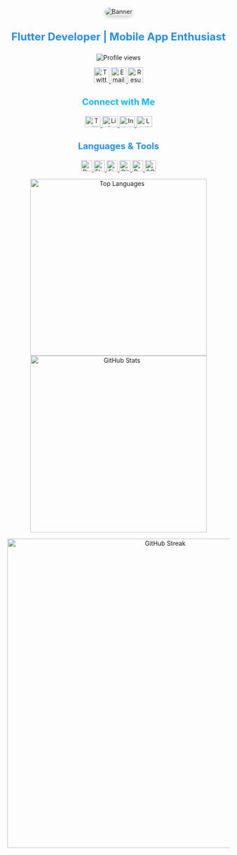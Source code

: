 <!-- Banner Image -->
<p align="center">
  <img src="https://via.placeholder.com/800x150/000000/00bfff?text=Welcome+to+Najeeb's+Profile&font=Source+Sans+Pro" alt="Banner" style="border-radius: 10px; box-shadow: 0 4px 8px rgba(0,0,0,0.2);" />
</p>

<!-- Intro Section -->
<h3 align="center" style="color:#1e90ff; font-size: 24px;">Flutter Developer | Mobile App Enthusiast</h3>

<!-- Profile Views and Twitter Follow -->
<p align="center">
  <img src="https://komarev.com/ghpvc/?username=najeebnaju512&label=Profile%20views&color=1e90ff&style=flat" alt="Profile views" />
</p>

<!-- Social Icons: Twitter, Email, Resume -->
<p align="center">
  <a href="https://twitter.com/najeebnaju512" target="_blank">
    <img src="https://raw.githubusercontent.com/rahuldkjain/github-profile-readme-generator/master/src/images/icons/Social/twitter.svg" alt="Twitter" height="35" width="35" />
  </a>
  <a href="mailto:najeebnaju512@gmail.com" target="_blank">
    <img src="https://img.icons8.com/fluency/48/000000/email.png" alt="Email" height="35" width="35" />
  </a>
  <a href="https://drive.google.com/file/d/1oG1tXrj1Mct4_RQxjhygn3KDtUwlSjE2/view" target="_blank">
    <img src="https://img.icons8.com/fluency/48/000000/resume.png" alt="Resume" height="35" width="35" />
  </a>
</p>

<!-- Connect with Me Section -->
<h3 align="center" style="color:#00bfff; font-size: 20px;">Connect with Me</h3>
<p align="center">
  <a href="https://twitter.com/najeebnaju512" target="blank">
    <img src="https://raw.githubusercontent.com/rahuldkjain/github-profile-readme-generator/master/src/images/icons/Social/twitter.svg" alt="Twitter" height="25" width="35" />
  </a>
  <a href="https://linkedin.com/in/muhammednajeebay" target="blank">
    <img src="https://raw.githubusercontent.com/rahuldkjain/github-profile-readme-generator/master/src/images/icons/Social/linked-in-alt.svg" alt="LinkedIn" height="25" width="35" />
  </a>
  <a href="https://instagram.com/am_neji" target="blank">
    <img src="https://raw.githubusercontent.com/rahuldkjain/github-profile-readme-generator/master/src/images/icons/Social/instagram.svg" alt="Instagram" height="25" width="35" />
  </a>
  <a href="https://www.leetcode.com/najeebnaju512" target="blank">
    <img src="https://raw.githubusercontent.com/rahuldkjain/github-profile-readme-generator/master/src/images/icons/Social/leet-code.svg" alt="LeetCode" height="25" width="35" />
  </a>
</p>

<!-- Languages & Tools Section -->
<h3 align="center" style="color:#1e90ff; font-size: 20px;">Languages & Tools</h3>
<p align="center">
  <a href="https://dart.dev" target="_blank" rel="noreferrer">
    <img src="https://www.vectorlogo.zone/logos/dartlang/dartlang-icon.svg" alt="Dart" width="25" height="25" />
  </a>
  <a href="https://flutter.dev" target="_blank" rel="noreferrer">
    <img src="https://www.vectorlogo.zone/logos/flutterio/flutterio-icon.svg" alt="Flutter" width="25" height="25" />
  </a>
  <a href="https://firebase.google.com/" target="_blank" rel="noreferrer">
    <img src="https://www.vectorlogo.zone/logos/firebase/firebase-icon.svg" alt="Firebase" width="25" height="25" />
  </a>
  <a href="https://git-scm.com/" target="_blank" rel="noreferrer">
    <img src="https://www.vectorlogo.zone/logos/git-scm/git-scm-icon.svg" alt="Git" width="25" height="25" />
  </a>
  <a href="https://postman.com" target="_blank" rel="noreferrer">
    <img src="https://www.vectorlogo.zone/logos/getpostman/getpostman-icon.svg" alt="Postman" width="25" height="25" />
  </a>
  <a href="https://www.sqlite.org/" target="_blank" rel="noreferrer">
    <img src="https://www.vectorlogo.zone/logos/sqlite/sqlite-icon.svg" alt="SQLite" width="25" height="25" />
  </a>
</p>

<!-- GitHub Stats & Streak Section -->
<p align="center">
  <img src="https://github-readme-stats.vercel.app/api/top-langs?username=najeebnaju512&show_icons=true&locale=en&layout=compact&theme=dark&bg_color=000000&title_color=00bfff&text_color=ffffff" alt="Top Languages" width="400"/>
  <img src="https://github-readme-stats.vercel.app/api?username=najeebnaju512&show_icons=true&locale=en&theme=dark&bg_color=000000&title_color=1e90ff&text_color=ffffff" alt="GitHub Stats" width="400"/>
</p>

<p align="center">
  <img src="https://github-readme-streak-stats.herokuapp.com/?user=najeebnaju512&theme=dark&background=000000&border=00bfff&stroke=00bfff&ring=1e90ff&fire=1e90ff&currStreakNum=00bfff&sideNums=00bfff&currStreakLabel=ffffff&sideLabels=ffffff" alt="GitHub Streak" width="700"/>
</p>
